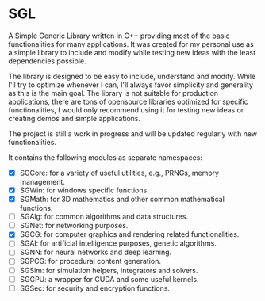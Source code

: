 # SGL
A Simple Generic Library written in C++ providing most of the basic functionalities for many applications. It was created for my personal use as a simple library to include and modify while testing new ideas with the least dependencies possible.

The library is designed to be easy to include, understand and modify. While I'll try to optimize whenever I can, I'll always favor simplicity and generality as this is the main goal. The library is not suitable for production applications, there are tons of opensource libraries optimized for specific functionalities, I would only recommend using it for testing new ideas or creating demos and simple applications.

The project is still a work in progress and will be updated regularly with new functionalities.

It contains the following modules as separate namespaces:
- [x] SGCore: for a variety of useful utilities, e.g., PRNGs, memory management.
- [x] SGWin: for windows specific functions.
- [x] SGMath: for 3D mathematics and other common mathematical functions.
- [ ] SGAlg: for common algorithms and data structures.
- [ ] SGNet: for networking purposes.
- [x] SGCG: for computer graphics and rendering related functionalities.
- [ ] SGAI: for artificial intelligence purposes, genetic algorithms.
- [ ] SGNN: for neural networks and deep learning.
- [ ] SGPCG: for procedural content generation.
- [ ] SGSim: for simulation helpers, integrators and solvers.
- [ ] SGGPU: a wrapper for CUDA and some useful kernels.
- [ ] SGSec: for security and encryption functions.
